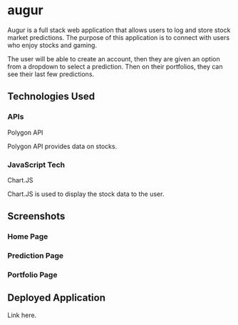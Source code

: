 # augur

Augur is a full stack web application that allows users to log and store stock market predictions.  The purpose of this application is to connect with users who enjoy stocks and gaming.  

The user will be able to create an account, then they are given an option from a dropdown to select a prediction.  Then on their portfolios, they can see their last few predictions.

## Technologies Used

### APIs
Polygon API

Polygon API provides data on stocks.  

### JavaScript Tech
Chart.JS

Chart.JS is used to display the stock data to the user.

## Screenshots
### Home Page

### Prediction Page

### Portfolio Page

## Deployed Application
Link here.